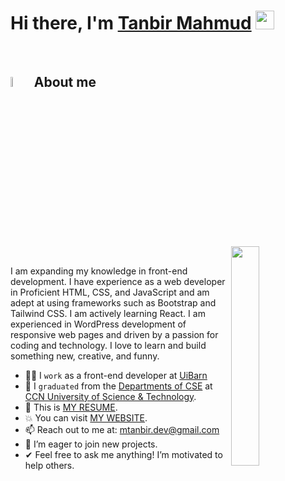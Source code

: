<h1><b>Hi there, I'm </b><a href="https://github.com/mt-tanbir">Tanbir Mahmud</a> <img src="https://media.giphy.com/media/hvRJCLFzcasrR4ia7z/giphy.gif" width="30"></h1>
<br>


## <img src = "https://i.pinimg.com/originals/3f/7e/4e/3f7e4eff7c96e9fe4b8b4b1ff3f7bdb5.gif" width = 6.5%> About me

<img align="right" src="https://github.com/7oSkaaa/7oSkaaa/blob/main/Images/Right_Side.gif?raw=true" width=30%>

<br>

I am expanding my knowledge in front-end development. I have experience as a web developer in Proficient HTML, CSS, and JavaScript and am adept at using frameworks such as Bootstrap and Tailwind CSS. I am actively learning React. I am experienced in WordPress development of responsive web pages and driven by a passion for coding and technology. I love to learn and build something new, creative, and funny.
- 👨‍💻 I `work` as a front-end developer at [UiBarn](https://uibarn.com/)
- :school: I `graduated` from the [Departments of CSE](https://ccnust.ac.bd/computerOverView-page) at [CCN University of Science & Technology](https://ccnust.ac.bd/).
- :thinking: This is [MY RESUME](http://lnkiy.in/Ahmed_Hossam_Resume).
- :boom: You can visit [MY WEBSITE](https://cutt.ly/Ahmed_Hossam_Website).
- 📫 Reach out to me at: <a href="mtanbir.dev@gmail.com">mtanbir.dev@gmail.com</a>
- 🚀 I’m eager to join new projects.
- ✔ Feel free to ask me anything! I’m motivated to help others.
<br>
<br>
